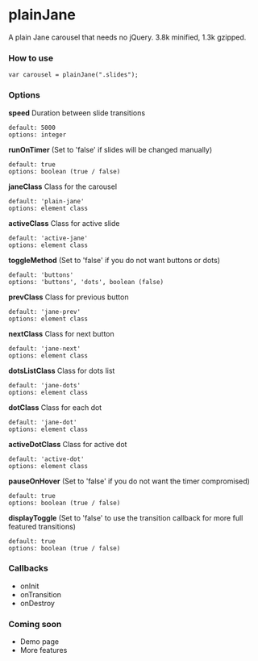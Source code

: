 plainJane
=========

A plain Jane carousel that needs no jQuery. 3.8k minified, 1.3k gzipped.

### How to use

```
var carousel = plainJane(".slides");
```

### Options

**speed** Duration between slide transitions
```
default: 5000
options: integer
```

**runOnTimer** (Set to 'false' if slides will be changed manually)
```
default: true
options: boolean (true / false)
```

**janeClass** Class for the carousel
```
default: 'plain-jane'
options: element class
```

**activeClass** Class for active slide
```
default: 'active-jane'
options: element class
```

**toggleMethod** (Set to 'false' if you do not want buttons or dots)
```
default: 'buttons'
options: 'buttons', 'dots', boolean (false)
```

**prevClass** Class for previous button
```
default: 'jane-prev'
options: element class
```

**nextClass** Class for next button
```
default: 'jane-next'
options: element class
```

**dotsListClass** Class for dots list
```
default: 'jane-dots'
options: element class
```

**dotClass** Class for each dot
```
default: 'jane-dot'
options: element class
```

**activeDotClass** Class for active dot
```
default: 'active-dot'
options: element class
```

**pauseOnHover** (Set to 'false' if you do not want the timer compromised)
```
default: true
options: boolean (true / false)
```

**displayToggle** (Set to 'false' to use the transition callback for more full featured transitions)
```
default: true
options: boolean (true / false)
```

### Callbacks

- onInit
- onTransition
- onDestroy

### Coming soon

- Demo page
- More features
